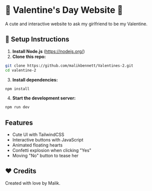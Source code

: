 # 💖 Valentine's Day Website 💖

A cute and interactive website to ask my girlfriend to be my Valentine.

## 🚀 Setup Instructions

1. **Install Node.js** (https://nodejs.org/)
2. **Clone this repo:**
```sh
git clone https://github.com/malikbennett/Valentines-2.git
cd valentine-2
```
3. **Install dependencies:**
```sh
npm install
```

4. **Start the development server:**
```sh
npm run dev
```

## Features
- Cute UI with TailwindCSS
- Interactive buttons with JavaScript
- Animated floating hearts
- Confetti explosion when clicking "Yes"
- Moving "No" button to tease her

## ❤️ Credits
Created with love by Malik.
